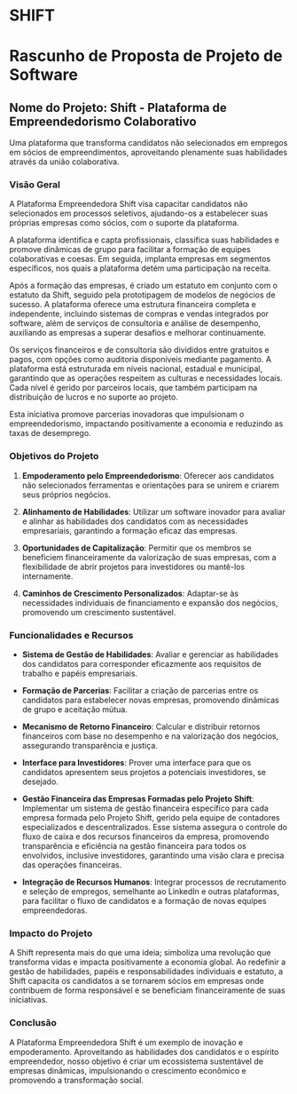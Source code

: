 # SHIFT
# Rascunho de Proposta de Projeto de Software

## Nome do Projeto: Shift - Plataforma de Empreendedorismo Colaborativo
Uma plataforma que transforma candidatos não selecionados em empregos em sócios de empreendimentos, aproveitando plenamente suas habilidades através da união colaborativa.

### Visão Geral
A Plataforma Empreendedora Shift visa capacitar candidatos não selecionados em processos seletivos, ajudando-os a estabelecer suas próprias empresas como sócios, com o suporte da plataforma.

A plataforma identifica e capta profissionais, classifica suas habilidades e promove dinâmicas de grupo para facilitar a formação de equipes colaborativas e coesas. Em seguida, implanta empresas em segmentos específicos, nos quais a plataforma detém uma participação na receita.

Após a formação das empresas, é criado um estatuto em conjunto com o estatuto da Shift, seguido pela prototipagem de modelos de negócios de sucesso. A plataforma oferece uma estrutura financeira completa e independente, incluindo sistemas de compras e vendas integrados por software, além de serviços de consultoria e análise de desempenho, auxiliando as empresas a superar desafios e melhorar continuamente.

Os serviços financeiros e de consultoria são divididos entre gratuitos e pagos, com opções como auditoria disponíveis mediante pagamento. A plataforma está estruturada em níveis nacional, estadual e municipal, garantindo que as operações respeitem as culturas e necessidades locais. Cada nível é gerido por parceiros locais, que também participam na distribuição de lucros e no suporte ao projeto.

Esta iniciativa promove parcerias inovadoras que impulsionam o empreendedorismo, impactando positivamente a economia e reduzindo as taxas de desemprego.

### Objetivos do Projeto

1. **Empoderamento pelo Empreendedorismo**: Oferecer aos candidatos não selecionados ferramentas e orientações para se unirem e criarem seus próprios negócios.
   
2. **Alinhamento de Habilidades**: Utilizar um software inovador para avaliar e alinhar as habilidades dos candidatos com as necessidades empresariais, garantindo a formação eficaz das empresas.
   
3. **Oportunidades de Capitalização**: Permitir que os membros se beneficiem financeiramente da valorização de suas empresas, com a flexibilidade de abrir projetos para investidores ou mantê-los internamente.
   
4. **Caminhos de Crescimento Personalizados**: Adaptar-se às necessidades individuais de financiamento e expansão dos negócios, promovendo um crescimento sustentável.

### Funcionalidades e Recursos

- **Sistema de Gestão de Habilidades**: Avaliar e gerenciar as habilidades dos candidatos para corresponder eficazmente aos requisitos de trabalho e papéis empresariais.
   
- **Formação de Parcerias**: Facilitar a criação de parcerias entre os candidatos para estabelecer novas empresas, promovendo dinâmicas de grupo e aceitação mútua.
   
- **Mecanismo de Retorno Financeiro**: Calcular e distribuir retornos financeiros com base no desempenho e na valorização dos negócios, assegurando transparência e justiça.
   
- **Interface para Investidores**: Prover uma interface para que os candidatos apresentem seus projetos a potenciais investidores, se desejado.
  
- **Gestão Financeira das Empresas Formadas pelo Projeto Shift**: Implementar um sistema de gestão financeira específico para cada empresa formada pelo Projeto Shift, gerido pela equipe de contadores especializados e descentralizados. Esse sistema assegura o controle do fluxo de caixa e dos recursos financeiros da empresa, promovendo transparência e eficiência na gestão financeira para todos os envolvidos, inclusive investidores, garantindo uma visão clara e precisa das operações financeiras.
  
- **Integração de Recursos Humanos**: Integrar processos de recrutamento e seleção de empregos, semelhante ao LinkedIn e outras plataformas, para facilitar o fluxo de candidatos e a formação de novas equipes empreendedoras.

### Impacto do Projeto
A Shift representa mais do que uma ideia; simboliza uma revolução que transforma vidas e impacta positivamente a economia global. Ao redefinir a gestão de habilidades, papéis e responsabilidades individuais e estatuto, a Shift capacita os candidatos a se tornarem sócios em empresas onde contribuem de forma responsável e se beneficiam financeiramente de suas iniciativas.

### Conclusão
A Plataforma Empreendedora Shift é um exemplo de inovação e empoderamento. Aproveitando as habilidades dos candidatos e o espírito empreendedor, nosso objetivo é criar um ecossistema sustentável de empresas dinâmicas, impulsionando o crescimento econômico e promovendo a transformação social.
